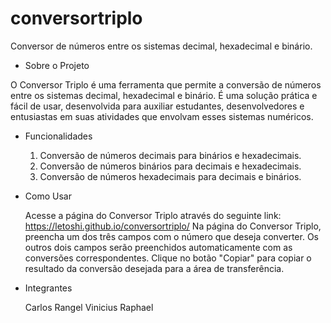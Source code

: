 # conversortriplo

Conversor de números entre os sistemas decimal, hexadecimal e binário.

- Sobre o Projeto

O Conversor Triplo é uma ferramenta que permite a conversão de números entre os sistemas decimal, hexadecimal e binário. É uma solução prática e fácil de usar, desenvolvida para auxiliar estudantes, desenvolvedores e entusiastas em suas atividades que envolvam esses sistemas numéricos.

- Funcionalidades

    1. Conversão de números decimais para binários e hexadecimais.
    2. Conversão de números binários para decimais e hexadecimais.
    3. Conversão de números hexadecimais para decimais e binários.

- Como Usar

    Acesse a página do Conversor Triplo através do seguinte link: https://letoshi.github.io/conversortriplo/
    Na página do Conversor Triplo, preencha um dos três campos com o número que deseja converter.
    Os outros dois campos serão preenchidos automaticamente com as conversões correspondentes.
    Clique no botão "Copiar" para copiar o resultado da conversão desejada para a área de transferência.

- Integrantes

    Carlos Rangel
    Vinicius Raphael
